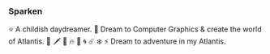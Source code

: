### Sparken
:star: A childish daydreamer.
:stars: Dream to Computer Graphics & create the world of Atlantis.
:sparkler: :dagger: :bow_and_arrow: :fire: :ocean: :cyclone: :comet: :snowflake: :zap: Dream to adventure in my Atlantis.

<!--
**LokiSparken/LokiSparken** is a ✨ _special_ ✨ repository because its `README.md` (this file) appears on your GitHub profile.

Here are some ideas to get you started:

- 🔭 I’m currently working on ...
- 🌱 I’m currently learning ...
- 👯 I’m looking to collaborate on ...
- 🤔 I’m looking for help with ...
- 💬 Ask me about ...
- 📫 How to reach me: ...
- 😄 Pronouns: ...
- ⚡ Fun fact: ...
-->
